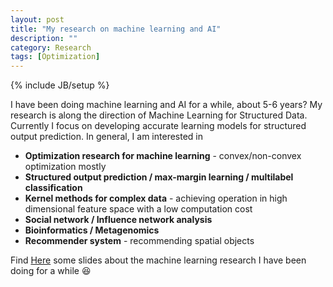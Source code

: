 ```yaml
---
layout: post
title: "My research on machine learning and AI"
description: ""
category: Research
tags: [Optimization]
---
```

{% include JB/setup %}
<script type="text/javascript"
 src="http://cdn.mathjax.org/mathjax/latest/MathJax.js?config=TeX-AMS-MML_HTMLorMML">
</script>
 

I have been doing machine learning and AI for a while, about 5-6 years? My research is along the direction of Machine Learning for Structured Data. Currently I focus on developing accurate learning models for structured output prediction. In general, I am interested in

- **Optimization research for machine learning** - convex/non-convex optimization mostly
- **Structured output prediction / max-margin learning / multilabel classification**
- **Kernel methods for complex data** - achieving operation in high dimensional feature space with a low computation cost
- **Social network / Influence network analysis**
- **Bioinformatics / Metagenomics**
- **Recommender system** - recommending spatial objects 

Find [Here](https://github.com/hongyusu/Posters_and_Presentations/blob/master/Presentations/Research/example.pdf) some slides about the machine learning research I have been doing for a while :laughing: 
